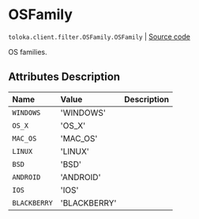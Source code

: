 # OSFamily
`toloka.client.filter.OSFamily.OSFamily` | [Source code](https://github.com/Toloka/toloka-kit/blob/v1.1.1/src/client/filter.py#L560)

OS families.

## Attributes Description

| Name | Value | Description |
| :------| :-----------| :----------| 
`WINDOWS`|'WINDOWS'|
`OS_X`|'OS_X'|
`MAC_OS`|'MAC_OS'|
`LINUX`|'LINUX'|
`BSD`|'BSD'|
`ANDROID`|'ANDROID'|
`IOS`|'IOS'|
`BLACKBERRY`|'BLACKBERRY'|
